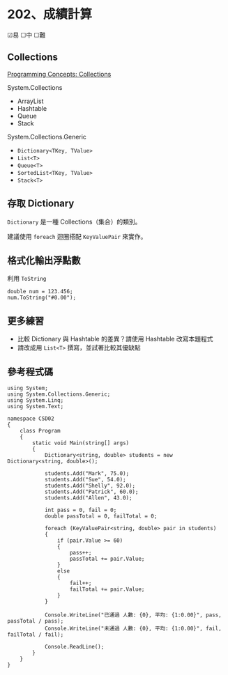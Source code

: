 # 202、成績計算

☑易 ☐中 ☐難

## Collections

[Programming Concepts: Collections](https://msdn.microsoft.com/en-us/library/ybcx56wz.aspx?f=255&MSPPError=-2147217396)

System.Collections

* ArrayList
* Hashtable
* Queue
* Stack

System.Collections.Generic

* `Dictionary<TKey, TValue>`
* `List<T>`
* `Queue<T>`
* `SortedList<TKey, TValue>`
* `Stack<T>`

## 存取 Dictionary

`Dictionary` 是一種 Collections（集合）的類別。

建議使用 `foreach` 迴圈搭配 `KeyValuePair` 來實作。

## 格式化輸出浮點數

利用 `ToString`

```
double num = 123.456;
num.ToString("#0.00");
```

## 更多練習

* 比較 Dictionary 與 Hashtable 的差異？請使用 Hashtable 改寫本題程式
* 請改成用 `List<T>` 撰寫，並試著比較其優缺點

## 參考程式碼

```
using System;
using System.Collections.Generic;
using System.Linq;
using System.Text;

namespace CSD02
{
    class Program
    {
        static void Main(string[] args)
        {
            Dictionary<string, double> students = new Dictionary<string, double>();

            students.Add("Mark", 75.0);
            students.Add("Sue", 54.0);
            students.Add("Shelly", 92.0);
            students.Add("Patrick", 60.0);
            students.Add("Allen", 43.0);

            int pass = 0, fail = 0;
            double passTotal = 0, failTotal = 0;

            foreach (KeyValuePair<string, double> pair in students)
            {
                if (pair.Value >= 60)
                {
                    pass++;
                    passTotal += pair.Value;
                }
                else
                {
                    fail++;
                    failTotal += pair.Value;
                }
            }

            Console.WriteLine("已通過 人數: {0}, 平均: {1:0.00}", pass, passTotal / pass);
            Console.WriteLine("未通過 人數: {0}, 平均: {1:0.00}", fail, failTotal / fail);

            Console.ReadLine();
        }
    }
}
```